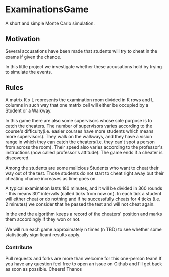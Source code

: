 # ExaminationsGame
A short and simple Monte Carlo simulation.
## Motivation
Several accusations have been made that students will try to cheat in the exams if given the chance.

In this little project we investigate whether these accusations hold by trying to simulate the events.

## Rules

A matrix K x L represents the examination room divided in K rows and L columns in such way
that one matrix cell will either be occupied by a Student or a Walkway.

In this game there are also some supervisors whose sole purpose is to catch the cheaters.
The number of supervisors varies according to the course's difficulty(i.e. easier courses have more students which means more supervisors).
They walk on the walkways, and they have a vision range in which they can catch the cheaters(i.e. they can't spot a person from across the room).
Their speed also varies according to the professor's instructions (now called professor's attitude).
The game ends if a cheater is discovered.

Among the students are some malicious Students who want to cheat their way out of the test.
Those students  do not start to cheat right away but their cheating chance increases as time goes on.

A typical examination lasts 180 minutes, and it will be divided in 360 rounds - this means 30" intervals (called ticks from now on).
In each tick a student will either cheat or do nothing and if he successfully cheats for 4 ticks (i.e. 2 minutes) we consider that he passed the test 
and will not cheat again.

In the end the algorithm keeps a record of the cheaters' position and marks them accordingly if they won or not.


We will run each game approximately n times (n TBD) to see whether some statistically significant results apply.

### Contribute
Pull requests and forks are more than welcome for this one-person team!
If you have any question feel free to open an issue on Github and I'll get back as soon as possible. 
Cheers!
Thanos
